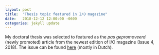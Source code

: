 ```yaml
---
layout: post
title:  "Thesis topic featured in I/O magazine"
date:   2018-12-12 12:00:00 -0600
categories: jekyll update
---
```


My doctoral thesis was selected to featured as the *pas gepromoveerd* (newly promoted) article from the newest edition of I/O magazine (Issue 4, 2018). 
The issue can be found [here](https://ict-research.nl/wordpress/wp-content/uploads/2019/01/IO-magazine-NR04-december-2018_v4-_web.pdf) (mostly in Dutch).

